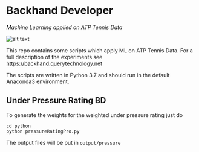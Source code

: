 # Backhand Developer
_Machine Learning applied on ATP Tennis Data_

![alt text][logo]

This repo contains some scripts which apply ML on ATP Tennis Data. For a full description of the experiments see
https://backhand.querytechnology.net

The scripts are written in Python 3.7 and should run in the default Anaconda3 environment.

## Under Pressure Rating BD

To generate the weights for the weighted under pressure rating just do

```
cd python
python pressureRatingPro.py
```

The output files will be put in `output/pressure`

[logo]: https://backhand.querytechnology.net/images/backhand-developer-logo.png "Logo Backhand Developer"
